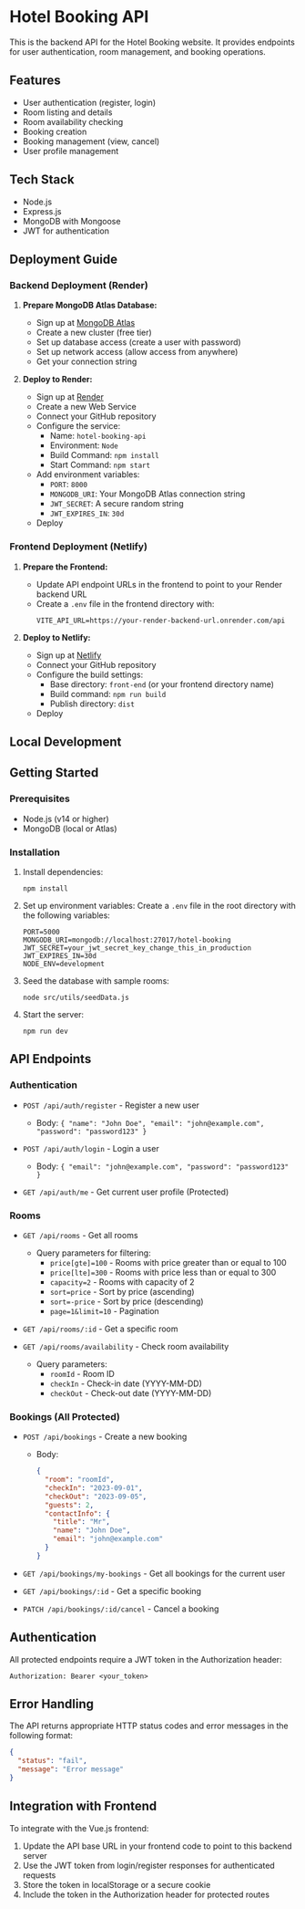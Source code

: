 # Hotel Booking API

This is the backend API for the Hotel Booking website. It provides endpoints for user authentication, room management, and booking operations.

## Features

- User authentication (register, login)
- Room listing and details
- Room availability checking
- Booking creation
- Booking management (view, cancel)
- User profile management

## Tech Stack

- Node.js
- Express.js
- MongoDB with Mongoose
- JWT for authentication

## Deployment Guide

### Backend Deployment (Render)

1. **Prepare MongoDB Atlas Database:**
   - Sign up at [MongoDB Atlas](https://www.mongodb.com/cloud/atlas)
   - Create a new cluster (free tier)
   - Set up database access (create a user with password)
   - Set up network access (allow access from anywhere)
   - Get your connection string

2. **Deploy to Render:**
   - Sign up at [Render](https://render.com)
   - Create a new Web Service
   - Connect your GitHub repository
   - Configure the service:
     - Name: `hotel-booking-api`
     - Environment: `Node`
     - Build Command: `npm install`
     - Start Command: `npm start`
   - Add environment variables:
     - `PORT`: `8000`
     - `MONGODB_URI`: Your MongoDB Atlas connection string
     - `JWT_SECRET`: A secure random string
     - `JWT_EXPIRES_IN`: `30d`
   - Deploy

### Frontend Deployment (Netlify)

1. **Prepare the Frontend:**
   - Update API endpoint URLs in the frontend to point to your Render backend URL
   - Create a `.env` file in the frontend directory with:
     ```
     VITE_API_URL=https://your-render-backend-url.onrender.com/api
     ```

2. **Deploy to Netlify:**
   - Sign up at [Netlify](https://www.netlify.com)
   - Connect your GitHub repository
   - Configure the build settings:
     - Base directory: `front-end` (or your frontend directory name)
     - Build command: `npm run build`
     - Publish directory: `dist`
   - Deploy

## Local Development

## Getting Started

### Prerequisites

- Node.js (v14 or higher)
- MongoDB (local or Atlas)

### Installation

1. Install dependencies:
   ```
   npm install
   ```

2. Set up environment variables:
   Create a `.env` file in the root directory with the following variables:
   ```
   PORT=5000
   MONGODB_URI=mongodb://localhost:27017/hotel-booking
   JWT_SECRET=your_jwt_secret_key_change_this_in_production
   JWT_EXPIRES_IN=30d
   NODE_ENV=development
   ```

3. Seed the database with sample rooms:
   ```
   node src/utils/seedData.js
   ```

4. Start the server:
   ```
   npm run dev
   ```

## API Endpoints

### Authentication

- `POST /api/auth/register` - Register a new user
  - Body: `{ "name": "John Doe", "email": "john@example.com", "password": "password123" }`

- `POST /api/auth/login` - Login a user
  - Body: `{ "email": "john@example.com", "password": "password123" }`

- `GET /api/auth/me` - Get current user profile (Protected)

### Rooms

- `GET /api/rooms` - Get all rooms
  - Query parameters for filtering:
    - `price[gte]=100` - Rooms with price greater than or equal to 100
    - `price[lte]=300` - Rooms with price less than or equal to 300
    - `capacity=2` - Rooms with capacity of 2
    - `sort=price` - Sort by price (ascending)
    - `sort=-price` - Sort by price (descending)
    - `page=1&limit=10` - Pagination

- `GET /api/rooms/:id` - Get a specific room

- `GET /api/rooms/availability` - Check room availability
  - Query parameters:
    - `roomId` - Room ID
    - `checkIn` - Check-in date (YYYY-MM-DD)
    - `checkOut` - Check-out date (YYYY-MM-DD)

### Bookings (All Protected)

- `POST /api/bookings` - Create a new booking
  - Body:
    ```json
    {
      "room": "roomId",
      "checkIn": "2023-09-01",
      "checkOut": "2023-09-05",
      "guests": 2,
      "contactInfo": {
        "title": "Mr",
        "name": "John Doe",
        "email": "john@example.com"
      }
    }
    ```

- `GET /api/bookings/my-bookings` - Get all bookings for the current user

- `GET /api/bookings/:id` - Get a specific booking

- `PATCH /api/bookings/:id/cancel` - Cancel a booking

## Authentication

All protected endpoints require a JWT token in the Authorization header:
```
Authorization: Bearer <your_token>
```

## Error Handling

The API returns appropriate HTTP status codes and error messages in the following format:
```json
{
  "status": "fail",
  "message": "Error message"
}
```

## Integration with Frontend

To integrate with the Vue.js frontend:

1. Update the API base URL in your frontend code to point to this backend server
2. Use the JWT token from login/register responses for authenticated requests
3. Store the token in localStorage or a secure cookie
4. Include the token in the Authorization header for protected routes

